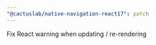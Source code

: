 ```yaml
---
"@cactuslab/native-navigation-react17": patch
---
```


Fix React warning when updating / re-rendering
